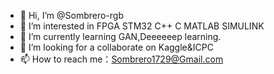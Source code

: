 - 👋 Hi, I’m @Sombrero-rgb
- 👀 I’m interested in FPGA STM32 C++ C MATLAB SIMULINK
- 🌱 I’m currently learning GAN,Deeeeeep learning.
- 💞️ I’m looking for a collaborate on Kaggle&ICPC
- 📫 How to reach me：Sombrero1729@Gmail.com

<!---
Sombrero-rgb/Sombrero-rgb is a ✨ special ✨ repository because its `README.md` (this file) appears on your GitHub profile.
You can click the Preview link to take a look at your changes.
--->

